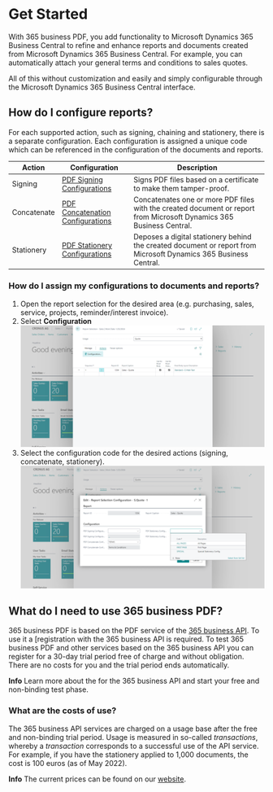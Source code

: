 # Get Started

With 365 business PDF, you add functionality to Microsoft Dynamics 365 Business Central to refine and enhance reports and documents created from Microsoft Dynamics 365 Business Central. For example, you can automatically attach your general terms and conditions to sales quotes.

All of this without customization and easily and simply configurable through the Microsoft Dynamics 365 Business Central interface.

## How do I configure reports?

For each supported action, such as signing, chaining and stationery, there is a separate configuration. Each configuration is assigned a unique code which can be referenced in the configuration of the documents and reports.

| Action | Configuration | Description |
| --- | --- | --- |
| Signing | [PDF Signing Configurations](signing.md) | Signs PDF files based on a certificate to make them tamper-proof. |
| Concatenate | [PDF Concatenation Configurations](concatenate.md) | Concatenates one or more PDF files with the created document or report from Microsoft Dynamics 365 Business Central. |
| Stationery | [PDF Stationery Configurations](stationery.md) | Deposes a digital stationery behind the created document or report from Microsoft Dynamics 365 Business Central. |

### How do I assign my configurations to documents and reports?

1. Open the report selection for the desired area (e.g. purchasing, sales, service, projects, reminder/interest invoice).
2. Select **Configuration**
   ![Report Selection - Configuration Action](/assets/images/365-business-pdf/report-selections.png)
3. Select the configuration code for the desired actions (signing, concatenate, stationery).
   ![Report Selection Configuration](/assets/images/365-business-pdf/report-selection-configuration.png)  

## What do I need to use 365 business PDF?

365 business PDF is based on the PDF service of the [365 business API](../365-business-api/index.md). To use it a [registration with the 365 business API is required. To test 365 business PDF and other services based on the 365 business API you can register for a 30-day trial period free of charge and without obligation.
There are no costs for you and the trial period ends automatically.

<div class="alert alert-info">
    <i class="fa-duotone fa-thin fa-lightbulb fa-lg"></i>
    <strong>Info</strong> Learn more about the for the 365 business API and start your free and non-binding test phase.
</div>

### What are the costs of use?

The 365 business API services are charged on a usage base after the free and non-binding trial period. Usage is measured in so-called *transactions*, whereby a *transaction* corresponds to a successful use of the API service.
For example, if you have the stationery applied to 1,000 documents, the cost is 100 euros (as of May 2022).

<div class="alert alert-info">
    <i class="fa-duotone fa-thin fa-lightbulb fa-lg"></i>
    <strong>Info</strong> The current prices can be found on our <a href="https://365businessdev.com/cloud/preise/pdf/">website</a>.
</div>
